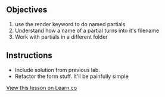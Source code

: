## Objectives

1. use the render keyword to do named partials
2. Understand how a name of a partial turns into it's filename
3. Work with partials in a different folder

## Instructions

 * Include solution from previous lab.
 * Refactor the form stuff. It'll be painfully simple


<a href='https://learn.co/lessons/simple-partials-lab' data-visibility='hidden'>View this lesson on Learn.co</a>
